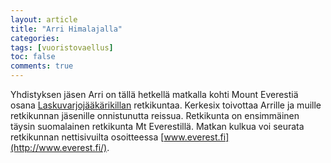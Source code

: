 ```yaml
---
layout: article
title: "Arri Himalajalla"
categories:
tags: [vuoristovaellus]
toc: false
comments: true
---
```


Yhdistyksen jäsen Arri on tällä hetkellä matkalla kohti Mount Everestiä
osana [Laskuvarjojääkärikillan](http://www.lsvjkilta.fi/) retkikuntaa.
Kerkesix toivottaa Arrille ja muille retkikunnan jäsenille onnistunutta
reissua. Retkikunta on ensimmäinen täysin suomalainen retkikunta Mt
Everestillä. Matkan kulkua voi seurata retkikunnan nettisivuilta
osoitteessa [www.everest.fi](http://www.everest.fi/).
